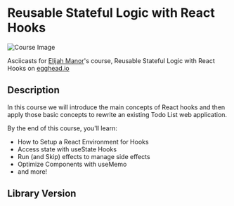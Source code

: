 # Reusable Stateful Logic with React Hooks

![Course Image](https://d2eip9sf3oo6c2.cloudfront.net/tags/images/000/000/026/thumb/react.png)

Asciicasts for [Elijah Manor](https://egghead.io/instructors/elijah-manor)'s course, Reusable Stateful Logic with React Hooks on [egghead.io](https://egghead.io//courses/reusable-stateful-logic-with-react-hooks)

## Description
In this course we will introduce the main concepts of React hooks and then apply those basic concepts to rewrite an existing Todo List web application.

By the end of this course, you'll learn:
- How to Setup a React Environment for Hooks
- Access state with useState Hooks
- Run (and Skip) effects to manage side effects
- Optimize Components with useMemo
- and more!

## Library Version
